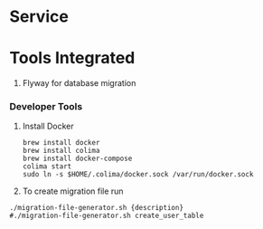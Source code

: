# Service

# Tools Integrated

1. Flyway for database migration

### Developer Tools

1. Install Docker
    ```shell
    brew install docker
    brew install colima
    brew install docker-compose
    colima start
    sudo ln -s $HOME/.colima/docker.sock /var/run/docker.sock
    ``` 

2. To create migration file run

```shell
./migration-file-generator.sh {description}
#./migration-file-generator.sh create_user_table
```
